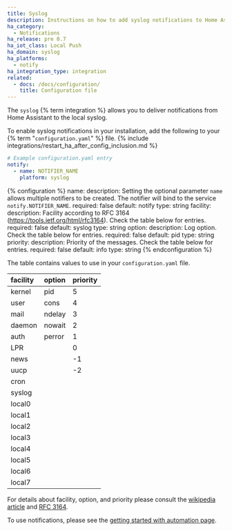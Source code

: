 ```yaml
---
title: Syslog
description: Instructions on how to add syslog notifications to Home Assistant.
ha_category:
  - Notifications
ha_release: pre 0.7
ha_iot_class: Local Push
ha_domain: syslog
ha_platforms:
  - notify
ha_integration_type: integration
related:
  - docs: /docs/configuration/
    title: Configuration file
---
```


The `syslog` {% term integration %} allows you to deliver notifications from Home Assistant to the local syslog.

To enable syslog notifications in your installation, add the following to your {% term "`configuration.yaml`" %} file.
{% include integrations/restart_ha_after_config_inclusion.md %}

```yaml
# Example configuration.yaml entry
notify:
  - name: NOTIFIER_NAME
    platform: syslog
```

{% configuration %}
name:
  description: Setting the optional parameter `name` allows multiple notifiers to be created. The notifier will bind to the service `notify.NOTIFIER_NAME`.
  required: false
  default: notify
  type: string
facility:
  description: Facility according to RFC 3164 (https://tools.ietf.org/html/rfc3164). Check the table below for entries.
  required: false
  default: syslog
  type: string
option:
  description: Log option. Check the table below for entries.
  required: false
  default: pid
  type: string
priority:
  description: Priority of the messages. Check the table below for entries.
  required: false
  default: info
  type: string
{% endconfiguration %}

The table contains values to use in your `configuration.yaml` file.

| facility | option | priority |
| :------- | :----- | :------- |
| kernel   | pid    | 5        |
| user     | cons   | 4        |
| mail     | ndelay | 3        |
| daemon   | nowait | 2        |
| auth     | perror | 1        |
| LPR      |        | 0        |
| news     |        | -1       |
| uucp     |        | -2       |
| cron     |        |          |
| syslog   |        |          |
| local0   |        |          |
| local1   |        |          |
| local2   |        |          |
| local3   |        |          |
| local4   |        |          |
| local5   |        |          |
| local6   |        |          |
| local7   |        |          |

For details about facility, option, and priority please consult the [wikipedia article](https://en.wikipedia.org/wiki/Syslog) and [RFC 3164](https://tools.ietf.org/html/rfc3164).

To use notifications, please see the [getting started with automation page](/getting-started/automation/).
